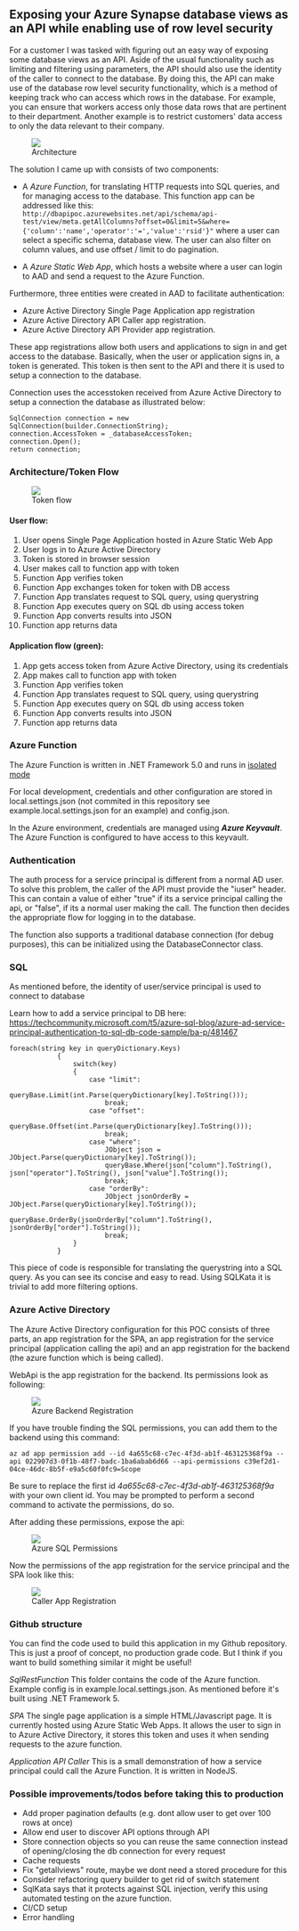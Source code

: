 ## Exposing your Azure Synapse database views as an API while enabling use of row level security
For a customer I was tasked with figuring out an easy way of exposing some database views as an API. Aside of the usual functionality such as limiting and filtering using parameters, the API should also use the identity of the caller to connect to the database. By doing this, the API can make use of the database row level security functionality, which is a method of keeping track who can access which rows in the database.  For example, you can ensure that workers access only those data rows that are pertinent to their department. Another example is to restrict customers' data access to only the data relevant to their company. 


<figure> 
        <img src="/assets/images/func-architecture.png" />
        <figcaption>Architecture</figcaption>
</figure>

The solution I came up with consists of two components:

- A *Azure Function*, for translating HTTP requests into SQL queries, and for managing access to the database. This function app can be addressed like this: `http://dbapipoc.azurewebsites.net/api/schema/api-test/view/meta.getAllColumns?offset=0&limit=5&where={'column':'name','operator':'=','value':'rsid'}"` where a user can select a specific schema, database view. The user can also filter on column values, and use offset / limit to do pagination.

- A *Azure Static Web App*, which hosts a website where a user can login to AAD and send a request to the Azure Function.

Furthermore, three entities were created in AAD to facilitate authentication:

- Azure Active Directory Single Page Application app registration
- Azure Active Directory API Caller app registration.
- Azure Active Directory API Provider app registration. 

These app registrations allow both users and applications to sign in and get access to the database. Basically, when the user or application signs in, a token is generated. This token is then sent to the API and there it is used to setup a connection to the database.

Connection uses the accesstoken received from Azure Active Directory to setup a connection the database as illustrated below: 

```   
SqlConnection connection = new SqlConnection(builder.ConnectionString);
connection.AccessToken = _databaseAccessToken;
connection.Open();
return connection;
```


### Architecture/Token Flow



<figure> 
        <img src="/assets/images/tokenflow.png" />
        <figcaption>Token flow</figcaption>
</figure>

#### User flow: 
1. User opens Single Page Application hosted in Azure Static Web App
2. User logs in to Azure Active Directory 
3. Token is stored in browser session
4. User makes call to function app with token
5. Function App verifies token
6. Function App exchanges token for token with DB access
7. Function App translates request to SQL query, using querystring
8. Function App executes query on SQL db using access token
9. Function App converts results into JSON
10. Function app returns data

#### Application flow (green):
1. App gets access token from Azure Active Directory, using its credentials
2. App makes call to function app with token
3. Function App verifies token
4. Function App translates request to SQL query, using querystring
8. Function App executes query on SQL db using access token
6. Function App converts results into JSON
7. Function app returns data

### Azure Function
The Azure Function is written in .NET Framework 5.0 and runs in [isolated mode](https://docs.microsoft.com/en-us/azure/azure-functions/dotnet-isolated-process-guide)

For local development, credentials and other configuration are stored in local.settings.json (not commited in this repository see example.local.settings.json for an example) and config.json.

In the Azure environment, credentials are managed using ***Azure Keyvault***.  The Azure Function is configured to have access to this keyvault.


### Authentication
The auth process for a service principal is different from a normal AD user. To solve this problem, the caller of the API must provide the "iuser" header. This can contain a value of either "true" if its a service principal calling the api, or "false", if its a normal user making the call. The function then decides the appropriate flow for logging in to the database.

The function also supports a traditional database connection (for debug purposes), this can be initialized using the DatabaseConnector class.

### SQL
As mentioned before, the identity of user/service principal is used to connect to database

Learn how to add a service principal to DB here:
https://techcommunity.microsoft.com/t5/azure-sql-blog/azure-ad-service-principal-authentication-to-sql-db-code-sample/ba-p/481467 

``` 
foreach(string key in queryDictionary.Keys)
            {
                switch(key)
                {
                    case "limit":
                        queryBase.Limit(int.Parse(queryDictionary[key].ToString()));
                        break;
                    case "offset":
                        queryBase.Offset(int.Parse(queryDictionary[key].ToString()));
                        break;
                    case "where":
                        JObject json = JObject.Parse(queryDictionary[key].ToString());
                        queryBase.Where(json["column"].ToString(), json["operator"].ToString(), json["value"].ToString());
                        break;
                    case "orderBy":
                        JObject jsonOrderBy = JObject.Parse(queryDictionary[key].ToString());
                        queryBase.OrderBy(jsonOrderBy["column"].ToString(), jsonOrderBy["order"].ToString());
                        break;
                }
            }
```
This piece of code is responsible for translating the querystring into a SQL query. As you can see its concise and easy to read.
Using SQLKata it is trivial to add more filtering options. 

### Azure Active Directory
The Azure Active Directory configuration for this POC consists of three parts, an app registration for the SPA, an app registration for the service principal (application calling the api) and an app registration for the backend (the azure function which is being called).

WebApi is the app registration for the backend. Its permissions look as following: 

<figure> 
        <img src="/assets/images/backendreg.png" />
        <figcaption>Azure Backend Registration</figcaption>
</figure>

If you have trouble finding the SQL permissions, you can add them to the backend using this command: 

```az ad app permission add --id 4a655c68-c7ec-4f3d-ab1f-463125368f9a --api 022907d3-0f1b-48f7-badc-1ba6abab6d66 --api-permissions c39ef2d1-04ce-46dc-8b5f-e9a5c60f0fc9=Scope```

Be sure to replace the first id *4a655c68-c7ec-4f3d-ab1f-463125368f9a* with your own client id. You may be prompted to perform a second command to activate the permissions, do so.

After adding these permissions, expose the api:


<figure> 
        <img src="/assets/images/azuresqlperm.png" />
        <figcaption>Azure SQL Permissions</figcaption>
</figure>

Now the permissions of the app registration for the service principal and the SPA look like this: 


<figure> 
        <img src="/assets/images/callerappreg.png" />
        <figcaption>Caller App Registration</figcaption>
</figure>


### Github structure
You can find the code used to build this application in my Github repository. This is just a proof of concept, no production grade code. But I think if you want to build something similar it might be useful!

*SqlRestFunction*
This folder contains the code of the Azure function. Example config is in example.local.settings.json. As mentioned before it's built using  .NET Framework 5.

*SPA*
The single page application is a simple HTML/Javascript page. It is currently hosted using Azure Static Web Apps. It allows the user to sign in to Azure Active Directory, it stores this token and uses it when sending requests to the azure function.

*Application API Caller*
This is a small demonstration of how a service principal could call the Azure Function. It is written in NodeJS.

### Possible improvements/todos before taking this to production
- Add proper pagination defaults (e.g. dont allow user to get over 100 rows at once)
- Allow end user to discover API options through API
- Store connection objects so you can reuse the same connection instead of opening/closing the db connection for every request
- Cache requests
- Fix "getallviews" route, maybe we dont need a stored procedure for this
- Consider refactoring query builder to get rid of switch statement
- SqlKata says that it protects against SQL injection, verify this using automated testing on the azure function.
- CI/CD setup
- Error handling
